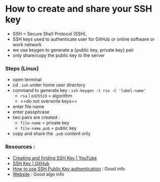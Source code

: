 # How to create and share your SSH key

- SSH = Secure Shell Protocol (SSH),
- SSH keys used to authenticate user for GitHub or online software or work network
- we use keygen to generate a {public key, private key} pair 
- only share/copy the public key to the server 

### Steps (Linux)
- open terminal 
- cd `.ssh` under home user directory 
- command to generate key : `ssh-keygen -t rsa -C 'label-name'` 
	- `rsa` | `ed25519` = algorithm
	- ==do not overwrite keys==
- enter file name 
- enter passphrase 
- two pairs are created :
	- `file-name` = private key
	- `file-name.pub` = public key 
- copy and share the `.pub` content only 


### Resources : 
- [Creating and finding SSH Key | YouTube](https://www.youtube.com/watch?v=NX_IQrQA1FE&ab_channel=EricCavazos)
- [SSH Key | GitHub](https://docs.github.com/en/authentication/connecting-to-github-with-ssh)
- [How to use SSH Public Key authentication](https://www.youtube.com/watch?v=du-nWMCRkqE&ab_channel=AverageLinuxUser) : Good info
- [Website](https://www.ssh.com/academy/ssh/keygen) : Good algo info

